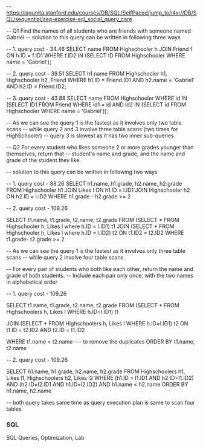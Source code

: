 -- https://lagunita.stanford.edu/courses/DB/SQL/SelfPaced/jump_to/i4x://DB/SQL/sequential/seq-exercise-sql_social_query_core

-- Q1 Find the names of all students who are friends with someone named Gabriel
-- solution to this query can be written in following three ways

-- 1. query cost - 34.46
SELECT
    name
FROM
    Highschooler h
        JOIN
    Friend f ON h.ID = f.ID1
WHERE
    f.ID2 IN (SELECT
            ID
        FROM
            Highschooler
        WHERE
            name = 'Gabriel');


-- 2. query cost - 39.51
SELECT
    h1.name
FROM
    Highschooler h1,
    Highschooler h2,
    Friend
WHERE
    h1.ID = Friend.ID1
        AND h2.name = 'Gabriel'
        AND h2.ID = Friend.ID2;


-- 3. query cost - 43.88
SELECT
    name
FROM
    Highschooler
WHERE
    id IN (SELECT
            ID1
        FROM
            Friend
        WHERE
            id1 = id
                AND id2 IN (SELECT
                    id
                FROM
                    Highschooler
                WHERE
                    name = 'Gabriel'));


-- As we can see the query 1 is the fastest as it involves only two table scans
-- while query 2 and 3 involve three table scans (two times for HighSchooler)
-- query 3 is slowest as it has two inner sub-queries

-- Q2 For every student who likes someone 2 or more grades younger than themselves, return that
-- student's name and grade, and the name and grade of the student they like.

-- solution to this query can be written in following two ways

-- 1. query cost - 88.26
SELECT
      h1.name, h1.grade, h2.name, h2.grade
FROM
    Highschooler h1
JOIN
    Likes l
ON
    h1.ID = l.ID1
JOIN
    Highschooler h2
ON
    h2.ID = l.ID2
WHERE
    h1.grade - h2.grade >= 2



-- 2. query cost - 109.26


SELECT
      t1.name, t1.grade, t2.name, t2.grade
FROM
    (SELECT * FROM Highschooler h, Likes l where h.ID = l.ID1) t1
JOIN
    (SELECT * FROM Highschooler h, Likes l where h.ID = l.ID2) t2
ON
    t1.ID2 = t2.ID2
WHERE
    t1.grade- t2.grade >= 2


-- As we can see the query 1 is the fastest as it involves only three table scans
-- while query 2 involve four table scans


-- For every pair of students who both like each other, return the name and grade of both students.
-- Include each pair only once, with the two names in alphabetical order

-- 1. query cost - 109.26

SELECT
      t1.name, t1.grade, t2.name, t2.grade
FROM
    (SELECT * FROM Highschoolers h, Likes l WHERE h.ID=l.ID1) t1

JOIN
    (SELECT * FROM Highschoolers h, Likes l WHERE h.ID=l.ID1) t2
ON
    t1.ID = t2.ID2 AND t2.ID = t1.ID2

WHERE
      t1.name < t2.name   --- to remove the duplicates
ORDER BY
      t1.name, t2.name

-- 2. query cost - 109.26

SELECT
    h1.name, h1.grade, h2.name, h2.grade
FROM
    Highschoolers h1, Likes l1, Highschoolers h2, Likes l2
WHERE
      (h1.ID = l1.ID1 AND h2.ID=l1.ID2) AND (h2.ID=l2.ID1 AND h1.ID=l2.ID2)
  AND h1.name < h2.name
ORDER BY
      h1.name, h2.name

-- both query takes same time as query execution plan is same to scan four tables

### SQL
SQL Queries, Optimization, Lab







